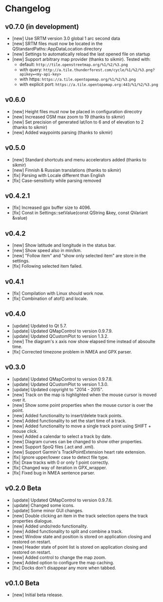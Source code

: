 # Changelog

## v0.7.0 (in development)
- [new] Use SRTM version 3.0 global 1 arc second data
- [new] SRTM files must now be located in the QStandardPaths::AppDataLocation directory
- [new] Settings to automatically reload the last opened file on startup
- [new] Support arbitrary map provider (thanks to sikmir). Tested with:
  - default: `http://tile.openstreetmap.org/%1/%2/%3.png`
  - with query: `http://a.tile.thunderforest.com/cycle/%1/%2/%3.png?apikey=<my-api-key>`
  - with https: `https://a.tile.opentopomap.org/%1/%2/%3.png`
  - with explicit port: `https://a.tile.opentopomap.org:443/%1/%2/%3.png`

## v0.6.0
- [new] Height files must now be placed in configuration direcotry
- [new] Increased OSM max zoom to 19 (thanks to sikmir)
- [new] Set precision of generated lat/lon to 6 and of elevation to 2 (thanks to sikmir)
- [new] Added waypoints parsing (thanks to sikmir)

## v0.5.0
- [new] Standard shortcuts and menu accelerators added (thanks to sikmir)
- [new] Finnish & Russian translations (thanks to sikmir)
- [fix] Parsing with Locale different than English
- [fix] Case-sensitivity while parsing removed

## v0.4.2.1
- [fix] Increased gpx buffer size to 4096.
- [fix] Const in Settings::setValue(const QString &key, const QVariant &value)
 
## v0.4.2
- [new] Show latitude and longitude in the status bar.
- [new] Show speed also in min/km.
- [new] "Follow item" and "show only selected item" are store in the settings.
- [fix] Following selected item failed.

## v0.4.1
- [fix] Compilation with Linux should work now.
- [fix] Combination of atof() and locale.
 
## v0.4.0
- [update] Updated to Qt 5.7.
- [update] Updated QMapControl to version 0.9.7.9.
- [update] Updated QCustomPlot to version 1.3.2.
- [new] The diagram's x axis now show elapsed time instead of absoulte time.
- [fix] Corrected timezone problem in NMEA and GPX parser.

## v0.3.0
- [update] Updated QMapControl to version 0.9.7.8.
- [update] Updated QCustomPlot to version 1.3.0.
- [update] Updated copyright to "2014 - 2015".
- [new] Track on the map is highlighted when the mouse cursor is moved over it.
- [new] Show some point properties when the mouse cursor is over the point.
- [new] Added functionality to insert/delete track points.
- [new] Added functionality to set the start time of a track.
- [new] Added functionality to move a single track point using SHIFT + mouse click.
- [new] Added a calendar to select a track by date.
- [new] Diagram curves can be changed to show other properties.
- [new] Support SpoQ files (.act and .xml).
- [new] Support Garmin's TrackPointExtension heart rate extension.
- [fix] Ignore upper/lower case to detect file type.
- [fix] Draw tracks  with 0 or only 1 point correctly.
- [fix] Changed way of iteration in GPX_wrapper.
- [fix] Fixed bug in NMEA sentence parser.
 
## v0.2.0 Beta
- [update] Updated QMapControl to version 0.9.7.6.
- [update] Changed some icons.
- [update] Some minor GUI changes.
- [new] Double clicking an item in the track selection opens the track properties dialogue.
- [new] Added undo/redo functionality.
- [new] Added functionality to split and combine a track.
- [new] Window state and position is stored on application closing and restored on restart.
- [new] Header state of point list is stored on application closing and restored on restart.
- [new] Added control to change the map zoom.
- [new] Added option to configure the map caching.
- [fix] Docks don't disappear any more when tabbed.

## v0.1.0 Beta
- [new] Initial beta release.
